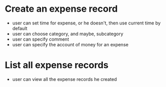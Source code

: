 # Create an expense record #

  * user can set time for expense, or he doesn't, then use current time by default
  * user can choose category, and maybe, subcategory
  * user can specify comment
  * user can specify the account of money for an expense


# List all expense records #

  * user can view all the expense records he created
